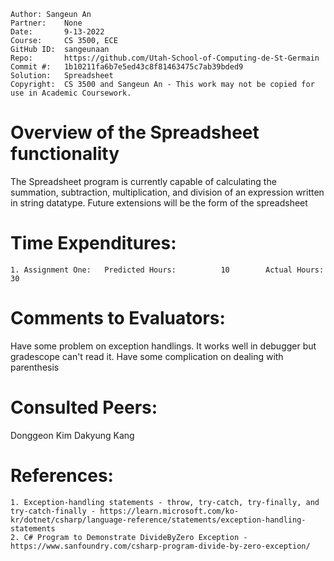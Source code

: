 ```
Author: Sangeun An
Partner:    None
Date:       9-13-2022
Course:     CS 3500, ECE
GitHub ID:  sangeunaan
Repo:       https://github.com/Utah-School-of-Computing-de-St-Germain
Commit #:   1b10211fa6b7e5ed43c8f81463475c7ab39bded9
Solution:   Spreadsheet
Copyright:  CS 3500 and Sangeun An - This work may not be copied for use in Academic Coursework.
```

# Overview of the Spreadsheet functionality

The Spreadsheet program is currently capable of calculating the summation, subtraction, multiplication, and division of an expression written in string datatype.
Future extensions will be the form of the spreadsheet

# Time Expenditures:

    1. Assignment One:   Predicted Hours:          10        Actual Hours:       30


# Comments to Evaluators:

Have some problem on exception handlings. It works well in debugger but gradescope can't read it.
Have some complication on dealing with parenthesis


# Consulted Peers:

Donggeon Kim
Dakyung Kang

# References:

    1. Exception-handling statements - throw, try-catch, try-finally, and try-catch-finally - https://learn.microsoft.com/ko-kr/dotnet/csharp/language-reference/statements/exception-handling-statements
    2. C# Program to Demonstrate DivideByZero Exception - https://www.sanfoundry.com/csharp-program-divide-by-zero-exception/
